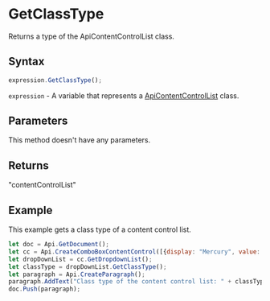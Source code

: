 # GetClassType

Returns a type of the ApiContentControlList class.

## Syntax

```javascript
expression.GetClassType();
```

`expression` - A variable that represents a [ApiContentControlList](../ApiContentControlList.md) class.

## Parameters

This method doesn't have any parameters.

## Returns

"contentControlList"

## Example

This example gets a class type of a content control list.

```javascript editor-docx
let doc = Api.GetDocument();
let cc = Api.CreateComboBoxContentControl([{display: "Mercury", value: "planet1"}, {display: "Venus", value: "planet2"}, {display: "Earth", value: "planet3"}, {display: "Mars", value: "planet4"}], 2);
let dropDownList = cc.GetDropdownList();
let classType = dropDownList.GetClassType();
let paragraph = Api.CreateParagraph();
paragraph.AddText("Class type of the content control list: " + classType);
doc.Push(paragraph);
```
